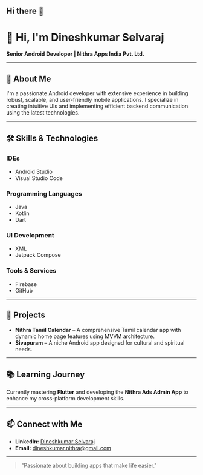 ## Hi there 👋

<!--
**dineshkumar-my-apps/dineshkumar-my-apps** is a ✨ _special_ ✨ repository because its `README.md` (this file) appears on your GitHub profile.

Here are some ideas to get you started:

- 🔭 I’m currently working on ...
- 🌱 I’m currently learning ...
- 👯 I’m looking to collaborate on ...
- 🤔 I’m looking for help with ...
- 💬 Ask me about ...
- 📫 How to reach me: ...
- 😄 Pronouns: ...
- ⚡ Fun fact: ...
-->

# 👋 Hi, I'm Dineshkumar Selvaraj

**Senior Android Developer | Nithra Apps India Pvt. Ltd.**

---

## 🚀 About Me
I'm a passionate Android developer with extensive experience in building robust, scalable, and user-friendly mobile applications. I specialize in creating intuitive UIs and implementing efficient backend communication using the latest technologies.

---

## 🛠️ Skills & Technologies

### IDEs
- Android Studio
- Visual Studio Code

### Programming Languages
- Java
- Kotlin
- Dart

### UI Development
- XML
- Jetpack Compose

### Tools & Services
- Firebase
- GitHub

---

## 📱 Projects
- **Nithra Tamil Calendar** – A comprehensive Tamil calendar app with dynamic home page features using MVVM architecture.
- **Sivapuram** – A niche Android app designed for cultural and spiritual needs.

---

## 📚 Learning Journey
Currently mastering **Flutter** and developing the **Nithra Ads Admin App** to enhance my cross-platform development skills.

---

## 📫 Connect with Me
- **LinkedIn:** [Dineshkumar Selvaraj](https://www.linkedin.com/in/dineshkumar-selvaraj)
- **Email:** dineshkumar.nithra@gmail.com

---

> "Passionate about building apps that make life easier."


